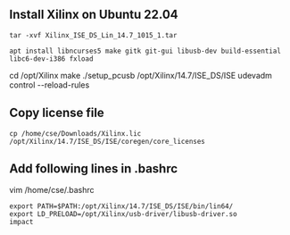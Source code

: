 ## Install Xilinx on Ubuntu 22.04
```
tar -xvf Xilinx_ISE_DS_Lin_14.7_1015_1.tar
```
```
apt install libncurses5 make gitk git-gui libusb-dev build-essential libc6-dev-i386 fxload
```
cd /opt/Xilinx
make
./setup_pcusb /opt/Xilinx/14.7/ISE_DS/ISE
udevadm control --reload-rules

## Copy license file

```
cp /home/cse/Downloads/Xilinx.lic /opt/Xilinx/14.7/ISE_DS/ISE/coregen/core_licenses

```


## Add following lines in .bashrc
vim /home/cse/.bashrc
```
export PATH=$PATH:/opt/Xilinx/14.7/ISE_DS/ISE/bin/lin64/
export LD_PRELOAD=/opt/Xilinx/usb-driver/libusb-driver.so
impact
```
